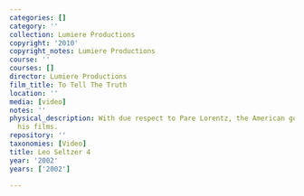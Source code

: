```yaml
---
categories: []
category: ''
collection: Lumiere Productions
copyright: '2010'
copyright_notes: Lumiere Productions
course: ''
courses: []
director: Lumiere Productions
film_title: To Tell The Truth
location: ''
media: [video]
notes: ''
physical_description: With due respect to Pare Lorentz, the American government 'made'
  his films.
repository: ''
taxonomies: [Video]
title: Leo Seltzer 4
year: '2002'
years: ['2002']

---
```

